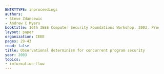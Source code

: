 ```yaml
---
ENTRYTYPE: inproceedings
authors:
- Steve Zdancewic
- Andrew C Myers
booktitle: 16th IEEE Computer Security Foundations Workshop, 2003. Proceedings.
layout: paper
organization: IEEE
pages: 29-43
read: false
title: Observational determinism for concurrent program security
year: 2003
topics:
- information-flow
---
```

